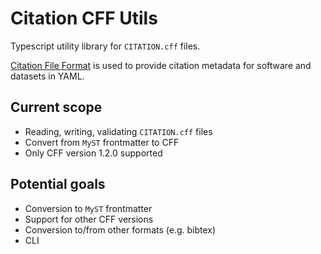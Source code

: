 # Citation CFF Utils

Typescript utility library for `CITATION.cff` files.

[Citation File Format](https://github.com/citation-file-format/citation-file-format) is used to provide citation metadata for software and datasets in YAML.

## Current scope

- Reading, writing, validating `CITATION.cff` files
- Convert from `MyST` frontmatter to CFF
- Only CFF version 1.2.0 supported

## Potential goals

- Conversion to `MyST` frontmatter
- Support for other CFF versions
- Conversion to/from other formats (e.g. bibtex)
- CLI